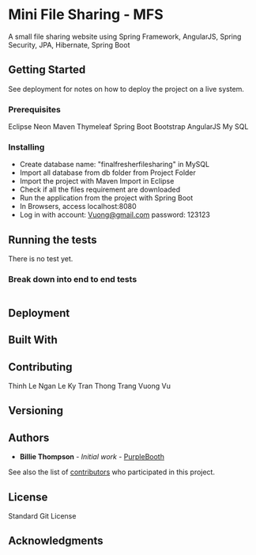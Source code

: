 # Mini File Sharing - MFS

A small file sharing website using Spring Framework, AngularJS, Spring Security, JPA, Hibernate, Spring Boot

## Getting Started

See deployment for notes on how to deploy the project on a live system.

### Prerequisites

Eclipse Neon
Maven
Thymeleaf
Spring Boot
Bootstrap
AngularJS
My SQL

### Installing
- Create database name: "finalfresherfilesharing" in MySQL
- Import all database from db folder from Project Folder
- Import the project with Maven Import in Eclipse
- Check if all the files requirement are downloaded
- Run the application from the project with Spring Boot
- In Browsers, access localhost:8080
- Log in with account: Vuong@gmail.com password: 123123
## Running the tests

There is no test yet.

### Break down into end to end tests

```

```

## Deployment


## Built With


## Contributing

Thinh Le
Ngan Le
Ky Tran
Thong Trang
Vuong Vu

## Versioning


## Authors

* **Billie Thompson** - *Initial work* - [PurpleBooth](https://github.com/PurpleBooth)

See also the list of [contributors](https://github.com/your/project/contributors) who participated in this project.

## License

Standard Git License

## Acknowledgments

